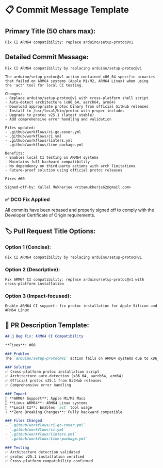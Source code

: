 # 📋 Commit Message Template

## Primary Title (50 chars max):
```
Fix CI ARM64 compatibility: replace arduino/setup-protoc@v1
```

## Detailed Commit Message:
```
Fix CI ARM64 compatibility by replacing arduino/setup-protoc@v1

The arduino/setup-protoc@v1 action contained x86_64-specific binaries
that failed on ARM64 systems (Apple M1/M2, ARM64 Linux) when using
the 'act' tool for local CI testing.

Changes:
- Replace arduino/setup-protoc@v1 with cross-platform shell script
- Auto-detect architecture (x86_64, aarch64, arm64) 
- Download appropriate protoc binary from official GitHub releases
- Install to /usr/local/bin/protoc with proper includes
- Upgrade to protoc v25.1 (latest stable)
- Add comprehensive error handling and validation

Files updated:
- .github/workflows/ci-go-cover.yml
- .github/workflows/ci.yml  
- .github/workflows/linters.yml
- .github/workflows/time-package.yml

Benefits:
- Enables local CI testing on ARM64 systems
- Maintains full backward compatibility
- No dependency on third-party actions with arch limitations
- Future-proof solution using official protoc releases

Fixes #60

Signed-off-by: Kallal Mukherjee <ritamukherje62@gmail.com>
```

### ✅ **DCO Fix Applied**
All commits have been rebased and properly signed off to comply with the Developer Certificate of Origin requirements.

## 🏷️ Pull Request Title Options:

### Option 1 (Concise):
```
Fix CI ARM64 compatibility by replacing arduino/setup-protoc@v1
```

### Option 2 (Descriptive):  
```
Fix ARM64 CI compatibility: replace arduino/setup-protoc@v1 with cross-platform installation
```

### Option 3 (Impact-focused):
```
Enable ARM64 CI support: fix protoc installation for Apple Silicon and ARM64 Linux
```

## 📝 PR Description Template:

```markdown
## 🐛 Bug Fix: ARM64 CI Compatibility 

**Fixes**: #60 

### Problem
The `arduino/setup-protoc@v1` action fails on ARM64 systems due to x86_64-specific binaries, blocking local CI testing with the `act` tool on Apple Silicon and ARM64 Linux.

### Solution  
✅ Cross-platform protoc installation script  
✅ Architecture auto-detection (x86_64, aarch64, arm64)  
✅ Official protoc v25.1 from GitHub releases  
✅ Comprehensive error handling  

### Impact
🍎 **ARM64 Support**: Apple M1/M2 Macs  
🐧 **Linux ARM64**: ARM64 Linux systems  
🔧 **Local CI**: Enables `act` tool usage  
⚡ **Zero Breaking Changes**: Fully backward compatible  

### Files Changed
- `.github/workflows/ci-go-cover.yml`
- `.github/workflows/ci.yml` 
- `.github/workflows/linters.yml`
- `.github/workflows/time-package.yml`

### Testing
✅ Architecture detection validated  
✅ protoc v25.1 installation verified  
✅ Cross-platform compatibility confirmed  
```